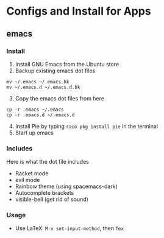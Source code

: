 # Configs and Install for Apps

## emacs

### Install

1. Install GNU Emacs from the Ubuntu store
2. Backup existing emacs dot files
```
mv ~/.emacs ~/.emacs.bk
mv ~/.emacs.d ~/.emacs.d.bk
```
3. Copy the emacs dot files from here
```
cp -r .emacs ~/.emacs
cp -r .emacs.d ~/.emacs.d
```
4. Install Pie by typing `raco pkg install pie` in the terminal
5. Start up emacs

### Includes

Here is what the dot file includes

* Racket mode
* evil mode
* Rainbow theme (using spacemacs-dark)
* Autocomplete brackets
* visible-bell (get rid of sound)

### Usage

* Use LaTeX: `M-x set-input-method`, then `Tex`


